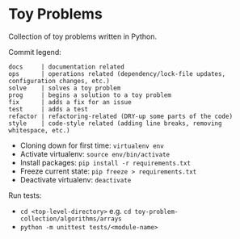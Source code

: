 # Toy Problems

Collection of toy problems written in Python.

Commit legend:

```
docs     | documentation related
ops      | operations related (dependency/lock-file updates, configuration changes, etc.)
solve    | solves a toy problem
prog     | begins a solution to a toy problem
fix      | adds a fix for an issue
test     | adds a test
refactor | refactoring-related (DRY-up some parts of the code)
style    | code-style related (adding line breaks, removing whitespace, etc.)
```

- Cloning down for first time: `virtualenv env`
- Activate virtualenv: `source env/bin/activate`
- Install packages: `pip install -r requirements.txt`
- Freeze current state: `pip freeze > requirements.txt`
- Deactivate virtualenv: `deactivate`

Run tests:
- `cd <top-level-directory>` e.g. `cd toy-problem-collection/algorithms/arrays`
- `python -m unittest tests/<module-name>`
